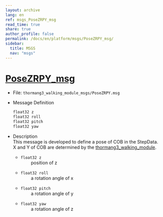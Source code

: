 ```yaml
---
layout: archive
lang: en
ref: msgs_PoseZRPY_msg
read_time: true
share: true
author_profile: false
permalink: /docs/en/platform/msgs/PoseZRPY_msg/
sidebar:
  title: MSGS
  nav: "msgs"
---
```


# [PoseZRPY_msg](#posezrpy-msg)

- File: `thormang3_walking_module_msgs/PoseZRPY.msg`

- Message Definition
    ```c
    float32 z
    float32 roll
    float32 pitch
    float32 yaw
    ```

- Description  
This message is developed to define a pose of COB in the StepData.  
X and Y of COB are determined by the [thormang3_walking_module].

    * `float32 z`  
&emsp;&emsp; position of z

    * `float32 roll`  
&emsp;&emsp; a rotation angle of x

    * `float32 pitch`  
&emsp;&emsp; a rotation angle of y

    * `float32 yaw`  
&emsp;&emsp; a rotation angle of z

[thormang3_walking_module]: /docs/en/platform/thormang3/thormang3_ros_packages/#thormang3-walking-module
